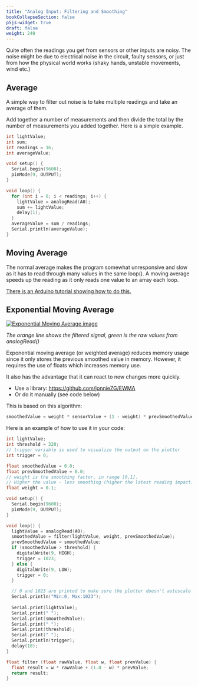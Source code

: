 ```yaml
---
title: "Analog Input: Filtering and Smoothing"
bookCollapseSection: false
p5js-widget: true
draft: false
weight: 240
---
```


Quite often the readings you get from sensors or other inputs are noisy. The noise might be due to electrical noise in the circuit, faulty sensors, or just from how the physical world works (shaky hands, unstable movements, wind etc.)

## Average

A simple way to filter out noise is to take multiple readings and take an average of them.

Add together a number of measurements and then divide the total by the number of measurements you added together. Here is a simple example.

```c
int lightValue;
int sum;
int readings = 16;
int averageValue;

void setup() {
  Serial.begin(9600);
  pinMode(9, OUTPUT);
}

void loop() {
  for (int i = 0; i < readings; i++) {
    lightValue = analogRead(A0);
    sum += lightValue;
    delay(1);
  }
  averageValue = sum / readings;
  Serial.println(averageValue);
}
```

## Moving Average

The normal average makes the program somewhat unresponsive and slow as it has to read through many values in the same loop(). A moving average speeds up the reading as it only reads one value to an array each loop.

[There is an Arduino tutorial showing how to do this.](https://www.arduino.cc/en/Tutorial/BuiltInExamples/Smoothing)

## Exponential Moving Average

[![Exponential Moving Average image](https://newmedia.dog/wp-content/uploads/2021/11/Screenshot-2021-11-09-at-18.03.52.png)](https://newmedia.dog/wp-content/uploads/2021/11/Screenshot-2021-11-09-at-18.03.52.png)

*The orange line shows the filtered signal, green is the raw values from analogRead()*

Exponential moving average (or weighted average) reduces memory usage since it only stores the previous smoothed value in memory. However, it requires the use of floats which increases memory use.

It also has the advantage that it can react to new changes more quickly.

- Use a library: https://github.com/jonnieZG/EWMA
- Or do it manually (see code below)

This is based on this algorithm:

```c
smoothedValue = weight * sensorValue + (1 - weight) * prevSmoothedValue;
```

Here is an example of how to use it in your code:

```c
int lightValue;
int threshold = 320;
// trigger variable is used to visualize the output on the plotter
int trigger = 0;

float smoothedValue = 0.0;
float prevSmoothedValue = 0.0;
// weight is the smoothing factor, in range [0,1].
// Higher the value - less smoothing (higher the latest reading impact)
float weight = 0.1; 

void setup() {
  Serial.begin(9600);
  pinMode(9, OUTPUT);
}

void loop() {
  lightValue = analogRead(A0);
  smoothedValue = filter(lightValue, weight, prevSmoothedValue);
  prevSmoothedValue = smoothedValue;
  if (smoothedValue > threshold) {
    digitalWrite(9, HIGH);
    trigger = 1023;
  } else {
    digitalWrite(9, LOW);
    trigger = 0;
  }

  // 0 and 1023 are printed to make sure the plotter doesn't autoscale
  Serial.println("Min:0, Max:1023");
  
  Serial.print(lightValue);
  Serial.print(" ");
  Serial.print(smoothedValue);
  Serial.print(" ");
  Serial.print(threshold);
  Serial.print(" ");
  Serial.println(trigger);
  delay(10);
}

float filter (float rawValue, float w, float prevValue) {
  float result = w * rawValue + (1.0 - w) * prevValue;
  return result;
}
```